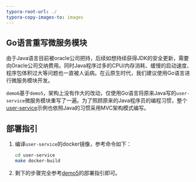```yaml
---
typora-root-url: ./
typora-copy-images-to: images
---
```


## Go语言重写微服务模块

由于Java语言目前被oracle公司把持，后续如想持续获得JDK的安全更新，需要向Oracle公司交纳费用。同时Java程序过多的CPU/内存消耗、缓慢的启动速度、程序包体积过大等问题也一直被人诟病。在云原生时代，我们建议使用Go语言进行微服务模块开发。

`demo6`基于`demo5`，架构上没有作大的改动，仅使用Go语言将原来Java写的`user-service`微服务模块重写了一遍。为了照顾原来的Java程序员的编程习惯，整个[user-service](user-service)示例也依照Java的习惯采用MVC架构模式编写。

## 部署指引

1. 编译`user-service`的docker镜像，参考命令如下：

   ```bash
   cd user-service
   make docker-build
   ```

2. 剩下的步骤完全参考[demo5](../demo5)的部署指引即可。



